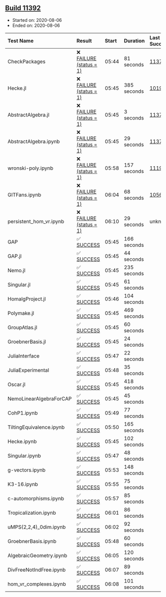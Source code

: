 ## [Build 11392](https://oscarci.mathematik.uni-kl.de/job/oscar/11392/)

* Started on: 2020-08-06
* Ended on: 2020-08-06

| Test Name    | Result | Start | Duration | Last Success | First Failure |
|:-------------|:-------|:------|:---------|:-------------|:--------------|
| CheckPackages | ❌ [FAILURE (status = 1)](https://oscarci.mathematik.uni-kl.de/job/oscar/11392/artifact/logs/build-11392/CheckPackages.log) | 05:44 | 81 seconds | [11376](https://oscarci.mathematik.uni-kl.de/job/oscar/11376/) | [11377](https://oscarci.mathematik.uni-kl.de/job/oscar/11377/) |
| Hecke.jl | ❌ [FAILURE (status = 1)](https://oscarci.mathematik.uni-kl.de/job/oscar/11392/artifact/logs/build-11392/Hecke.jl.log) | 05:45 | 385 seconds | [10197](https://oscarci.mathematik.uni-kl.de/job/oscar/10197/) | [10198](https://oscarci.mathematik.uni-kl.de/job/oscar/10198/) |
| AbstractAlgebra.jl | ❌ [FAILURE (status = 1)](https://oscarci.mathematik.uni-kl.de/job/oscar/11392/artifact/logs/build-11392/AbstractAlgebra.jl.log) | 05:45 | 3 seconds | [11376](https://oscarci.mathematik.uni-kl.de/job/oscar/11376/) | [11377](https://oscarci.mathematik.uni-kl.de/job/oscar/11377/) |
| AbstractAlgebra.ipynb | ❌ [FAILURE (status = 1)](https://oscarci.mathematik.uni-kl.de/job/oscar/11392/artifact/logs/build-11392/AbstractAlgebra.ipynb.log) | 05:45 | 29 seconds | [11376](https://oscarci.mathematik.uni-kl.de/job/oscar/11376/) | [11377](https://oscarci.mathematik.uni-kl.de/job/oscar/11377/) |
| wronski-poly.ipynb | ❌ [FAILURE (status = 1)](https://oscarci.mathematik.uni-kl.de/job/oscar/11392/artifact/logs/build-11392/wronski-poly.ipynb.log) | 05:58 | 157 seconds | [11192](https://oscarci.mathematik.uni-kl.de/job/oscar/11192/) | [11193](https://oscarci.mathematik.uni-kl.de/job/oscar/11193/) |
| GITFans.ipynb | ❌ [FAILURE (status = 1)](https://oscarci.mathematik.uni-kl.de/job/oscar/11392/artifact/logs/build-11392/GITFans.ipynb.log) | 06:04 | 68 seconds | [10566](https://oscarci.mathematik.uni-kl.de/job/oscar/10566/) | [10567](https://oscarci.mathematik.uni-kl.de/job/oscar/10567/) |
| persistent_hom_vr.ipynb | ❌ [FAILURE (status = 1)](https://oscarci.mathematik.uni-kl.de/job/oscar/11392/artifact/logs/build-11392/persistent_hom_vr.ipynb.log) | 06:10 | 29 seconds | unknown | unknown |
| GAP | ✅ [SUCCESS](https://oscarci.mathematik.uni-kl.de/job/oscar/11392/artifact/logs/build-11392/GAP.log) | 05:45 | 166 seconds |  |  |
| GAP.jl | ✅ [SUCCESS](https://oscarci.mathematik.uni-kl.de/job/oscar/11392/artifact/logs/build-11392/GAP.jl.log) | 05:45 | 44 seconds |  |  |
| Nemo.jl | ✅ [SUCCESS](https://oscarci.mathematik.uni-kl.de/job/oscar/11392/artifact/logs/build-11392/Nemo.jl.log) | 05:45 | 235 seconds |  |  |
| Singular.jl | ✅ [SUCCESS](https://oscarci.mathematik.uni-kl.de/job/oscar/11392/artifact/logs/build-11392/Singular.jl.log) | 05:45 | 61 seconds |  |  |
| HomalgProject.jl | ✅ [SUCCESS](https://oscarci.mathematik.uni-kl.de/job/oscar/11392/artifact/logs/build-11392/HomalgProject.jl.log) | 05:46 | 104 seconds |  |  |
| Polymake.jl | ✅ [SUCCESS](https://oscarci.mathematik.uni-kl.de/job/oscar/11392/artifact/logs/build-11392/Polymake.jl.log) | 05:45 | 469 seconds |  |  |
| GroupAtlas.jl | ✅ [SUCCESS](https://oscarci.mathematik.uni-kl.de/job/oscar/11392/artifact/logs/build-11392/GroupAtlas.jl.log) | 05:45 | 60 seconds |  |  |
| GroebnerBasis.jl | ✅ [SUCCESS](https://oscarci.mathematik.uni-kl.de/job/oscar/11392/artifact/logs/build-11392/GroebnerBasis.jl.log) | 05:45 | 24 seconds |  |  |
| JuliaInterface | ✅ [SUCCESS](https://oscarci.mathematik.uni-kl.de/job/oscar/11392/artifact/logs/build-11392/JuliaInterface.log) | 05:47 | 22 seconds |  |  |
| JuliaExperimental | ✅ [SUCCESS](https://oscarci.mathematik.uni-kl.de/job/oscar/11392/artifact/logs/build-11392/JuliaExperimental.log) | 05:48 | 35 seconds |  |  |
| Oscar.jl | ✅ [SUCCESS](https://oscarci.mathematik.uni-kl.de/job/oscar/11392/artifact/logs/build-11392/Oscar.jl.log) | 05:45 | 418 seconds |  |  |
| NemoLinearAlgebraForCAP | ✅ [SUCCESS](https://oscarci.mathematik.uni-kl.de/job/oscar/11392/artifact/logs/build-11392/NemoLinearAlgebraForCAP.log) | 05:45 | 45 seconds |  |  |
| CohP1.ipynb | ✅ [SUCCESS](https://oscarci.mathematik.uni-kl.de/job/oscar/11392/artifact/logs/build-11392/CohP1.ipynb.log) | 05:49 | 77 seconds |  |  |
| TiltingEquivalence.ipynb | ✅ [SUCCESS](https://oscarci.mathematik.uni-kl.de/job/oscar/11392/artifact/logs/build-11392/TiltingEquivalence.ipynb.log) | 05:50 | 165 seconds |  |  |
| Hecke.ipynb | ✅ [SUCCESS](https://oscarci.mathematik.uni-kl.de/job/oscar/11392/artifact/logs/build-11392/Hecke.ipynb.log) | 05:45 | 102 seconds |  |  |
| Singular.ipynb | ✅ [SUCCESS](https://oscarci.mathematik.uni-kl.de/job/oscar/11392/artifact/logs/build-11392/Singular.ipynb.log) | 05:47 | 48 seconds |  |  |
| g-vectors.ipynb | ✅ [SUCCESS](https://oscarci.mathematik.uni-kl.de/job/oscar/11392/artifact/logs/build-11392/g-vectors.ipynb.log) | 05:53 | 148 seconds |  |  |
| K3-16.ipynb | ✅ [SUCCESS](https://oscarci.mathematik.uni-kl.de/job/oscar/11392/artifact/logs/build-11392/K3-16.ipynb.log) | 05:55 | 75 seconds |  |  |
| c-automorphisms.ipynb | ✅ [SUCCESS](https://oscarci.mathematik.uni-kl.de/job/oscar/11392/artifact/logs/build-11392/c-automorphisms.ipynb.log) | 05:57 | 85 seconds |  |  |
| Tropicalization.ipynb | ✅ [SUCCESS](https://oscarci.mathematik.uni-kl.de/job/oscar/11392/artifact/logs/build-11392/Tropicalization.ipynb.log) | 06:01 | 86 seconds |  |  |
| uMPS(2,2,4)_0dim.ipynb | ✅ [SUCCESS](https://oscarci.mathematik.uni-kl.de/job/oscar/11392/artifact/logs/build-11392/uMPS-2-2-4-_0dim.ipynb.log) | 06:02 | 92 seconds |  |  |
| GroebnerBasis.ipynb | ✅ [SUCCESS](https://oscarci.mathematik.uni-kl.de/job/oscar/11392/artifact/logs/build-11392/GroebnerBasis.ipynb.log) | 05:48 | 60 seconds |  |  |
| AlgebraicGeometry.ipynb | ✅ [SUCCESS](https://oscarci.mathematik.uni-kl.de/job/oscar/11392/artifact/logs/build-11392/AlgebraicGeometry.ipynb.log) | 06:05 | 120 seconds |  |  |
| DivFreeNotIndFree.ipynb | ✅ [SUCCESS](https://oscarci.mathematik.uni-kl.de/job/oscar/11392/artifact/logs/build-11392/DivFreeNotIndFree.ipynb.log) | 06:07 | 89 seconds |  |  |
| hom_vr_complexes.ipynb | ✅ [SUCCESS](https://oscarci.mathematik.uni-kl.de/job/oscar/11392/artifact/logs/build-11392/hom_vr_complexes.ipynb.log) | 06:08 | 101 seconds |  |  |
